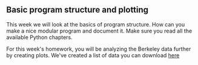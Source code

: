 ## Basic program structure and plotting
This week we will look at the basics of program structure. How can you make
a nice modular program and document it. Make sure you read all the available
Python chapters.

For this week's homework, you will be analyzing the Berkeley data further by
creating plots. We've created a list of data you can download
[here](datafiles-week-4.tar.gz)
